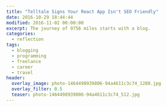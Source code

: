 ```yaml
---
title: "Telltale Signs Your React App Isn't SEO Friendly"
date: 2016-10-29 18:44:44
modified: 2016-11-02 00:00:00
excerpt: The journey of 9756 miles starts with a blog.
categories:
  - reflection
tags:
  - blogging
  - programming
  - freelance
  - career
  - travel
header:
  overlay_image: photo-1464498939806-94a4611c3c74_1280.jpg
  overlay_filter: 0.5
  teaser: photo-1464498939806-94a4611c3c74_512.jpg
---
```

